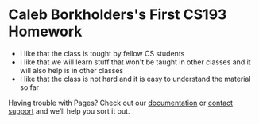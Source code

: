 # Caleb Borkholders's First CS193 Homework
- I like that the class is tought by fellow CS students
- I like that we will learn stuff that won't be taught in other classes and it will also help is in other classes
- I like that the class is not hard and it is easy to understand the material so far


Having trouble with Pages? Check out our [documentation](https://help.github.com/categories/github-pages-basics/) or [contact support](https://github.com/contact) and we’ll help you sort it out.

